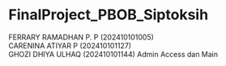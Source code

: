 # FinalProject_PBOB_Siptoksih
FERRARY RAMADHAN P. P (202410101005)  \
CARENINA ATIYAR P (202410101127)  \
GHOZI DHIYA ULHAQ (202410101144) Admin Access dan Main
